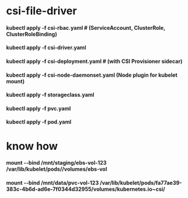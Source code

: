 # csi-file-driver



#### kubectl apply -f csi-rbac.yaml  # (ServiceAccount, ClusterRole, ClusterRoleBinding)
#### kubectl apply -f csi-driver.yaml
#### kubectl apply -f csi-deployment.yaml # (with CSI Provisioner sidecar)
#### kubectl apply -f csi-node-daemonset.yaml (Node plugin for kubelet mount)
#### kubectl apply -f storageclass.yaml
#### kubectl apply -f pvc.yaml
#### kubectl apply -f pod.yaml


# know how  


#### mount --bind /mnt/staging/ebs-vol-123 /var/lib/kubelet/pods/<pod-id>/volumes/ebs-vol
#### mount --bind /mnt/data/pvc-vol-123 /var/lib/kubelet/pods/fa77ae39-383c-4b6d-ad6e-7f0344d32955/volumes/kubernetes.io~csi/





